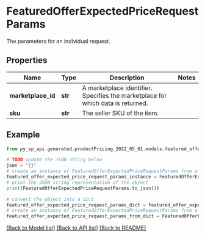 # FeaturedOfferExpectedPriceRequestParams

The parameters for an individual request.

## Properties

Name | Type | Description | Notes
------------ | ------------- | ------------- | -------------
**marketplace_id** | **str** | A marketplace identifier. Specifies the marketplace for which data is returned. | 
**sku** | **str** | The seller SKU of the item. | 

## Example

```python
from py_sp_api.generated.productPricing_2022_05_01.models.featured_offer_expected_price_request_params import FeaturedOfferExpectedPriceRequestParams

# TODO update the JSON string below
json = "{}"
# create an instance of FeaturedOfferExpectedPriceRequestParams from a JSON string
featured_offer_expected_price_request_params_instance = FeaturedOfferExpectedPriceRequestParams.from_json(json)
# print the JSON string representation of the object
print(FeaturedOfferExpectedPriceRequestParams.to_json())

# convert the object into a dict
featured_offer_expected_price_request_params_dict = featured_offer_expected_price_request_params_instance.to_dict()
# create an instance of FeaturedOfferExpectedPriceRequestParams from a dict
featured_offer_expected_price_request_params_from_dict = FeaturedOfferExpectedPriceRequestParams.from_dict(featured_offer_expected_price_request_params_dict)
```
[[Back to Model list]](../README.md#documentation-for-models) [[Back to API list]](../README.md#documentation-for-api-endpoints) [[Back to README]](../README.md)


